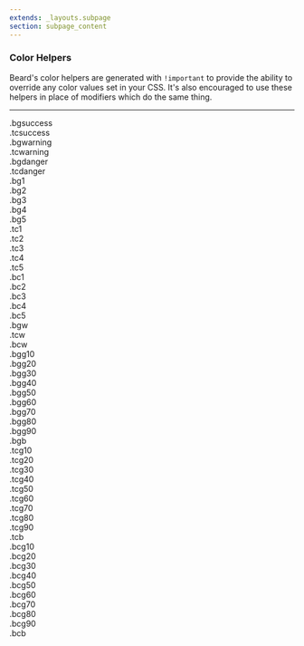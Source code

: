 ```yaml
---
extends: _layouts.subpage
section: subpage_content
---
```


<h3 class="tcg50 ft7 fw3 mb2 md-mb3">Color Helpers</h3>

<p class="tcg50 ft5 fw3 mb4 md-mb6 lh2">Beard's color helpers are generated with <code>!important</code> to provide the ability to override any color values set in your CSS. It's also encouraged to use these helpers in place of modifiers which do the same thing.</p>

<hr class="mb4">

<div class="frame">
    <div class="blk6"><div class="sticky bgsuccess tcw">.bgsuccess</div></div>
    <div class="blk6"><div class="sticky xbg tcsuccess">.tcsuccess</div></div>
    <div class="blk6"><div class="sticky bgwarning tcw">.bgwarning</div></div>
    <div class="blk6"><div class="sticky xbg tcwarning">.tcwarning</div></div>
    <div class="blk6"><div class="sticky bgdanger tcw">.bgdanger</div></div>
    <div class="blk6"><div class="sticky xbg tcdanger">.tcdanger</div></div>
</div>

<div class="frame">
    <div class="blk"><div class="sticky bg1 tcw">.bg1</div></div>
    <div class="blk"><div class="sticky bg2 tcw">.bg2</div></div>
    <div class="blk"><div class="sticky bg3 tcw">.bg3</div></div>
    <div class="blk"><div class="sticky bg4 tcw">.bg4</div></div>
    <div class="blk"><div class="sticky bg5 tcw">.bg5</div></div>
</div>

<div class="frame">
    <div class="blk"><div class="sticky xbg tc1">.tc1</div></div>
    <div class="blk"><div class="sticky xbg tc2">.tc2</div></div>
    <div class="blk"><div class="sticky xbg tc3">.tc3</div></div>
    <div class="blk"><div class="sticky xbg tc4">.tc4</div></div>
    <div class="blk"><div class="sticky xbg tc5">.tc5</div></div>
</div>

<div class="frame">
    <div class="blk"><div class="sticky xbg brdr1 bc1">.bc1</div></div>
    <div class="blk"><div class="sticky xbg brdr1 bc2">.bc2</div></div>
    <div class="blk"><div class="sticky xbg brdr1 bc3">.bc3</div></div>
    <div class="blk"><div class="sticky xbg brdr1 bc4">.bc4</div></div>
    <div class="blk"><div class="sticky xbg brdr1 bc5">.bc5</div></div>
</div>

<div class="frame">
    <div class="blk"><div class="sticky bgw tcg40">.bgw</div></div>
    <div class="blk"><div class="sticky bgg40 tcw">.tcw</div></div>
    <div class="blk"><div class="sticky brdr1 bcw xbg tcg40">.bcw</div></div>
</div>

<div class="frame">
    <div class="blk"><div class="sticky bgg10 tcg60">.bgg10</div></div>
    <div class="blk"><div class="sticky bgg20 tcg60">.bgg20</div></div>
    <div class="blk"><div class="sticky bgg30 tcw">.bgg30</div></div>
    <div class="blk"><div class="sticky bgg40 tcw">.bgg40</div></div>
    <div class="blk"><div class="sticky bgg50 tcw">.bgg50</div></div>
</div>

<div class="frame">
    <div class="blk"><div class="sticky bgg60 tcw">.bgg60</div></div>
    <div class="blk"><div class="sticky bgg70 tcw">.bgg70</div></div>
    <div class="blk"><div class="sticky bgg80 tcw">.bgg80</div></div>
    <div class="blk"><div class="sticky bgg90 tcw">.bgg90</div></div>
    <div class="blk"><div class="sticky bgb tcw">.bgb</div></div>
</div>

<div class="frame">
    <div class="blk"><div class="sticky xbg tcg10">.tcg10</div></div>
    <div class="blk"><div class="sticky xbg tcg20">.tcg20</div></div>
    <div class="blk"><div class="sticky xbg tcg30">.tcg30</div></div>
    <div class="blk"><div class="sticky xbg tcg40">.tcg40</div></div>
    <div class="blk"><div class="sticky xbg tcg50">.tcg50</div></div>
</div>

<div class="frame">
    <div class="blk"><div class="sticky xbg tcg60">.tcg60</div></div>
    <div class="blk"><div class="sticky xbg tcg70">.tcg70</div></div>
    <div class="blk"><div class="sticky xbg tcg80">.tcg80</div></div>
    <div class="blk"><div class="sticky xbg tcg90">.tcg90</div></div>
    <div class="blk"><div class="sticky xbg tcb">.tcb</div></div>
</div>

<div class="frame">
    <div class="blk"><div class="sticky xbg tcg40 brdr1 bcg10">.bcg10</div></div>
    <div class="blk"><div class="sticky xbg tcg40 brdr1 bcg20">.bcg20</div></div>
    <div class="blk"><div class="sticky xbg tcg40 brdr1 bcg30">.bcg30</div></div>
    <div class="blk"><div class="sticky xbg tcg40 brdr1 bcg40">.bcg40</div></div>
    <div class="blk"><div class="sticky xbg tcg40 brdr1 bcg50">.bcg50</div></div>
</div>

<div class="frame">
    <div class="blk"><div class="sticky xbg tcg40 brdr1 bcg60">.bcg60</div></div>
    <div class="blk"><div class="sticky xbg tcg40 brdr1 bcg70">.bcg70</div></div>
    <div class="blk"><div class="sticky xbg tcg40 brdr1 bcg80">.bcg80</div></div>
    <div class="blk"><div class="sticky xbg tcg40 brdr1 bcg90">.bcg90</div></div>
    <div class="blk"><div class="sticky xbg tcg40 brdr1 bcb">.bcb</div></div>
</div>

